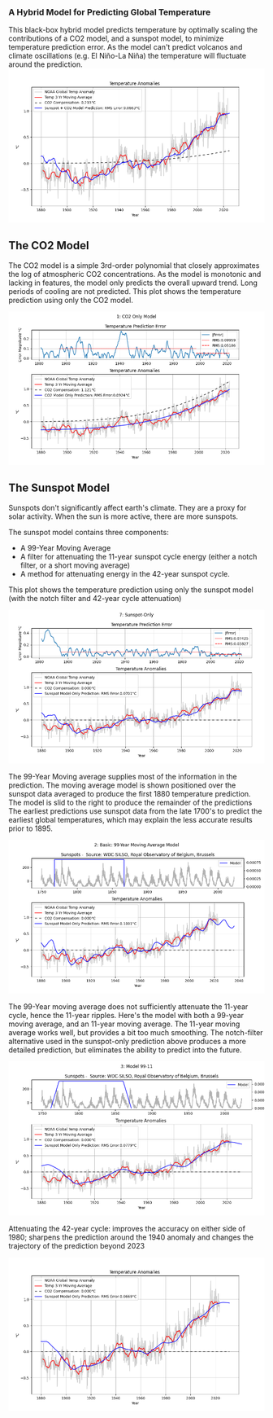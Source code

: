 ### A Hybrid Model for Predicting Global Temperature
This black-box hybrid model predicts temperature by optimally scaling the contributions of a CO2 model, and a sunspot model, 
to minimize temperature prediction error.  As the model can't predict volcanos and climate oscillations (e.g. El Niño-La Niña)
the temperature will fluctuate around the prediction.
![Plot](./TempPrediction.png)

## The CO2 Model
The CO2 model is a simple 3rd-order polynomial that closely approximates the log of atmospheric CO2 concentrations.  As the model is monotonic and 
lacking in features, the model only predicts the overall upward trend. Long periods of cooling are not predicted.  This plot shows the 
temperature prediction using only the CO2 model.

![Plot](./TempPredictionCO2only.png)

## The Sunspot Model
Sunspots don't significantly affect earth's climate. They are a proxy for solar activity.  When the sun is more active, there are more sunspots.

The sunspot model contains three components:
*  A 99-Year Moving Average
*  A filter for attenuating the 11-year sunspot cycle energy (either a notch filter, or a short moving average)
*  A method for attenuating energy in the 42-year sunspot cycle.

This plot shows the temperature prediction using only the sunspot model (with the notch filter and 42-year cycle attenuation)

![Plot](./TempPredictionSSOnly.png)

The 99-Year Moving average supplies most of the information in the prediction. The moving average model is shown positioned over the sunspot
data averaged to produce the first 1880 temperature prediction.  The model is slid to the right to produce the remainder of the predictions  The earliest predictions use sunspot data from the late 1700's to predict the earliest global temperatures, which may explain the less accurate results prior to 1895.

![Plot](./Simple99yearMovingAverageModel.png)

The 99-Year moving average does not sufficiently attenuate the 11-year cycle, hence the 11-year ripples.  Here's the model with both a 
99-year moving average, and an 11-year moving average.  The 11-year moving average works well, but provides a bit too much smoothing.  The notch-filter alternative used in the sunspot-only prediction above produces a more detailed prediction, but eliminates the ability to predict into the future.

![Plot](./99year11yearMovingAverageModel.png)

Attenuating the 42-year cycle: improves the accuracy on either side of 1980; sharpens the prediction around the 1940 anomaly and changes the trajectory of the prediction beyond 2023

![Plot](./99-11-42Model.png)
